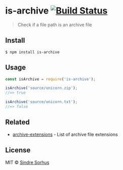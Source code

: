# is-archive [![Build Status](https://travis-ci.org/sindresorhus/is-archive.svg?branch=master)](https://travis-ci.org/sindresorhus/is-archive)

> Check if a file path is an archive file


## Install

```
$ npm install is-archive
```


## Usage

```js
const isArchive = require('is-archive');

isArchive('source/unicorn.zip');
//=> true

isArchive('source/unicorn.txt');
//=> false
```


## Related

- [archive-extensions](https://github.com/arthurvr/archive-extensions) - List of archive file extensions


## License

MIT © [Sindre Sorhus](https://sindresorhus.com)
